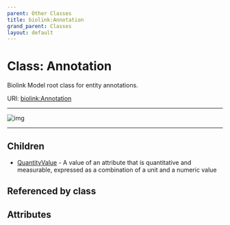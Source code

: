 ```yaml
---
parent: Other Classes
title: biolink:Annotation
grand_parent: Classes
layout: default
---
```


# Class: Annotation


Biolink Model root class for entity annotations.

URI: [biolink:Annotation](https://w3id.org/biolink/vocab/Annotation)


---

![img](https://yuml.me/diagram/nofunky;dir:TB/class/[QuantityValue],[Annotation]%5E-[QuantityValue])

---


## Children

 * [QuantityValue](QuantityValue.md) - A value of an attribute that is quantitative and measurable, expressed as a combination of a unit and a numeric value

## Referenced by class


## Attributes

